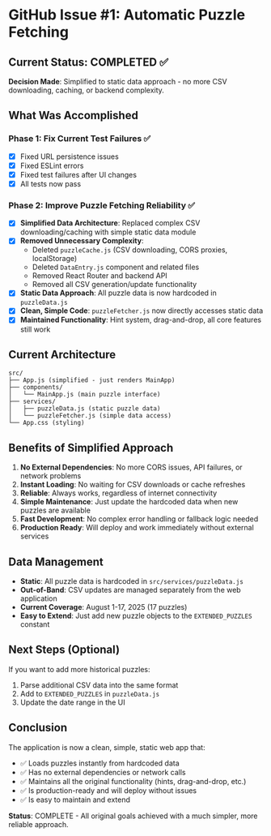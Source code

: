 # GitHub Issue #1: Automatic Puzzle Fetching

## Current Status: COMPLETED ✅

**Decision Made**: Simplified to static data approach - no more CSV downloading, caching, or backend complexity.

## What Was Accomplished

### Phase 1: Fix Current Test Failures ✅
- [x] Fixed URL persistence issues
- [x] Fixed ESLint errors
- [x] Fixed test failures after UI changes
- [x] All tests now pass

### Phase 2: Improve Puzzle Fetching Reliability ✅
- [x] **Simplified Data Architecture**: Replaced complex CSV downloading/caching with simple static data module
- [x] **Removed Unnecessary Complexity**: 
  - Deleted `puzzleCache.js` (CSV downloading, CORS proxies, localStorage)
  - Deleted `DataEntry.js` component and related files
  - Removed React Router and backend API
  - Removed all CSV generation/update functionality
- [x] **Static Data Approach**: All puzzle data is now hardcoded in `puzzleData.js`
- [x] **Clean, Simple Code**: `puzzleFetcher.js` now directly accesses static data
- [x] **Maintained Functionality**: Hint system, drag-and-drop, all core features still work

## Current Architecture

```
src/
├── App.js (simplified - just renders MainApp)
├── components/
│   └── MainApp.js (main puzzle interface)
├── services/
│   ├── puzzleData.js (static puzzle data)
│   └── puzzleFetcher.js (simple data access)
└── App.css (styling)
```

## Benefits of Simplified Approach

1. **No External Dependencies**: No more CORS issues, API failures, or network problems
2. **Instant Loading**: No waiting for CSV downloads or cache refreshes
3. **Reliable**: Always works, regardless of internet connectivity
4. **Simple Maintenance**: Just update the hardcoded data when new puzzles are available
5. **Fast Development**: No complex error handling or fallback logic needed
6. **Production Ready**: Will deploy and work immediately without external services

## Data Management

- **Static**: All puzzle data is hardcoded in `src/services/puzzleData.js`
- **Out-of-Band**: CSV updates are managed separately from the web application
- **Current Coverage**: August 1-17, 2025 (17 puzzles)
- **Easy to Extend**: Just add new puzzle objects to the `EXTENDED_PUZZLES` constant

## Next Steps (Optional)

If you want to add more historical puzzles:
1. Parse additional CSV data into the same format
2. Add to `EXTENDED_PUZZLES` in `puzzleData.js`
3. Update the date range in the UI

## Conclusion

The application is now a clean, simple, static web app that:
- ✅ Loads puzzles instantly from hardcoded data
- ✅ Has no external dependencies or network calls
- ✅ Maintains all the original functionality (hints, drag-and-drop, etc.)
- ✅ Is production-ready and will deploy without issues
- ✅ Is easy to maintain and extend

**Status**: COMPLETE - All original goals achieved with a much simpler, more reliable approach.
